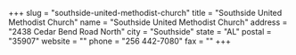 +++
slug = "southside-united-methodist-church"
title = "Southside United Methodist Church"
name = "Southside United Methodist Church"
address = "2438 Cedar Bend Road North"
city = "Southside"
state = "AL"
postal = "35907"
website = ""
phone = "256 442-7080"
fax = ""
+++
